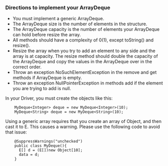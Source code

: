 ### Directions to implement your ArrayDeque

- You must implement a generic ArrayDeque.
- The ArrayDeque size is the number of elements in the structure.
- The ArrayDeque capacity is the number of elements your ArrayDeque can hold before resize the array.
- All methods should have a complexity of 0(1), except toString() and resize().
- Resize the array when you try to add an element to any side and the array is at capacity. The resize method should double the capacity of the ArrayDeque and copy the values in the ArrayDeque over in the correct order.
- Throw an exception NoSuchElementException in the remove and get methods if ArrayDeque is empty.
- Throw an exception NullPointerException in methods add if the element you are trying to add is null.

In your Driver, you must create the objects like this:

```
    MyDeque<Integer> deque = new MyDeque<Integer>(10);
    MyDeque<String> deque = new MyDeque<String>(10);
```

Using a generic array requires that you create an array of Object, and then cast it to E. This causes a warning. Please use the following code to avoid that issue:
```
    @SuppressWarnings("unchecked")
    public class MyDeque(){
      E[] d = (E[])new Object[10];
      data = d;
    }
```
